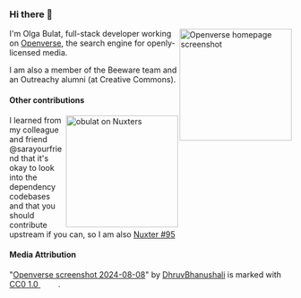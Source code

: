 ### Hi there 👋
<!--
**obulat/obulat** is a ✨ _special_ ✨ repository because its `README.md` (this file) appears on your GitHub profile.

Here are some ideas to get you started:

- 🔭 I’m currently working on ...
- 🌱 I’m currently learning ...
- 👯 I’m looking to collaborate on ...
- 🤔 I’m looking for help with ...
- 💬 Ask me about ...
- 📫 How to reach me: ...
- 😄 Pronouns: ...
- ⚡ Fun fact: ...
-->
<img align="right" src="https://upload.wikimedia.org/wikipedia/commons/thumb/9/9a/Openverse_screenshot_2024-08-08.png/1024px-Openverse_screenshot_2024-08-08.png" alt="Openverse homepage screenshot" width="200" />

I'm Olga Bulat, full-stack developer working on [Openverse](https://github.com/wordpress/openverse), the search engine for openly-licensed media. 

I am also a member of the Beeware team and an Outreachy alumni (at Creative Commons).

#### Other contributions
<img src="https://nuxters.nuxt.com/__og-image__/image/obulat/og.png" alt="obulat on Nuxters" width="200" align="right" />

I learned from my colleague and friend @sarayourfriend that it's okay to look into the dependency codebases and that you should contribute upstream if you can, so I am also [Nuxter #95](https://nuxters.nuxt.com/obulat)

#### Media Attribution
<p class="attribution">"<a rel="noopener noreferrer" href="https://commons.wikimedia.org/w/index.php?curid=151301355">Openverse screenshot 2024-08-08</a>" by <a rel="noopener noreferrer" href="https://commons.wikimedia.org/w/index.php?title=User:DhruvBhanushali&action=edit&redlink=1">DhruvBhanushali</a> is marked with <a rel="noopener noreferrer" href="https://creativecommons.org/publicdomain/zero/1.0/deed.en/?ref=openverse">CC0 1.0 <img src="https://mirrors.creativecommons.org/presskit/icons/cc.svg" style="height: 1em; margin-right: 0.125em; display: inline;" /><img src="https://mirrors.creativecommons.org/presskit/icons/zero.svg" style="height: 1em; margin-right: 0.125em; display: inline;" /></a>.</p>
